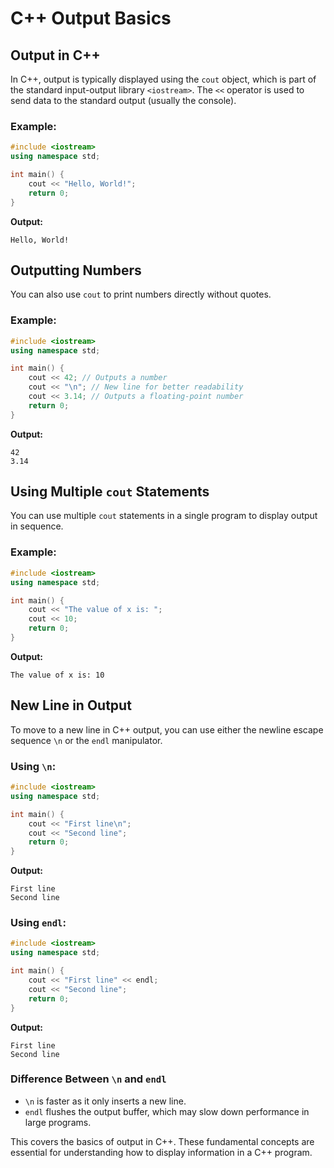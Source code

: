# C++ Output Basics

## Output in C++

In C++, output is typically displayed using the `cout` object, which is part of the standard input-output library `<iostream>`. The `<<` operator is used to send data to the standard output (usually the console).

### Example:

```cpp
#include <iostream>
using namespace std;

int main() {
    cout << "Hello, World!";
    return 0;
}
```

**Output:**

```
Hello, World!
```

## Outputting Numbers

You can also use `cout` to print numbers directly without quotes.

### Example:

```cpp
#include <iostream>
using namespace std;

int main() {
    cout << 42; // Outputs a number
    cout << "\n"; // New line for better readability
    cout << 3.14; // Outputs a floating-point number
    return 0;
}
```

**Output:**

```
42
3.14
```

## Using Multiple `cout` Statements

You can use multiple `cout` statements in a single program to display output in sequence.

### Example:

```cpp
#include <iostream>
using namespace std;

int main() {
    cout << "The value of x is: ";
    cout << 10;
    return 0;
}
```

**Output:**

```
The value of x is: 10
```

## New Line in Output

To move to a new line in C++ output, you can use either the newline escape sequence `\n` or the `endl` manipulator.

### Using `\n`:

```cpp
#include <iostream>
using namespace std;

int main() {
    cout << "First line\n";
    cout << "Second line";
    return 0;
}
```

**Output:**

```
First line
Second line
```

### Using `endl`:

```cpp
#include <iostream>
using namespace std;

int main() {
    cout << "First line" << endl;
    cout << "Second line";
    return 0;
}
```

**Output:**

```
First line
Second line
```

### Difference Between `\n` and `endl`

- `\n` is faster as it only inserts a new line.
- `endl` flushes the output buffer, which may slow down performance in large programs.

This covers the basics of output in C++. These fundamental concepts are essential for understanding how to display information in a C++ program.
